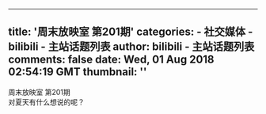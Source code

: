 
---
title: '周末放映室 第201期'
categories: 
    - 社交媒体
    - bilibili - 主站话题列表
author: bilibili - 主站话题列表
comments: false
date: Wed, 01 Aug 2018 02:54:19 GMT
thumbnail: ''
---

<div>   
周末放映室 第201期<br> 对夏天有什么想说的呢？  
</div>
            